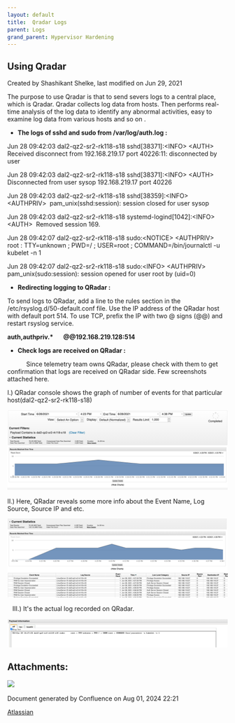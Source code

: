 ```yaml
---
layout: default
title:  Qradar Logs 
parent: Logs 
grand_parent: Hypervisor Hardening
---
```




##  Using Qradar





 
 
 
 
 
 
 
 
 Created by  Shashikant Shelke, last modified on Jun 29, 2021
 

The purpose to use Qradar is that to send severs logs to a central place, which is Qradar. Qradar collects log data from hosts. Then performs real\-time analysis of the log data to identify any abnormal activities, easy to examine log data from various hosts and so on .

  


* **The logs of sshd and sudo from /var/log/auth.log :**

Jun 28 09:42:03 dal2\-qz2\-sr2\-rk118\-s18 sshd\[38371]:\<INFO\> \<AUTH\>  Received disconnect from 192\.168\.219\.17 port 40226:11: disconnected by user

Jun 28 09:42:03 dal2\-qz2\-sr2\-rk118\-s18 sshd\[38371]:\<INFO\> \<AUTH\>  Disconnected from user sysop 192\.168\.219\.17 port 40226

Jun 28 09:42:03 dal2\-qz2\-sr2\-rk118\-s18 sshd\[38359]:\<INFO\> \<AUTHPRIV\>  pam\_unix(sshd:session): session closed for user sysop

Jun 28 09:42:03 dal2\-qz2\-sr2\-rk118\-s18 systemd\-logind\[1042]:\<INFO\> \<AUTH\>  Removed session 169\.

Jun 28 09:42:07 dal2\-qz2\-sr2\-rk118\-s18 sudo:\<NOTICE\> \<AUTHPRIV\>      root : TTY\=unknown ; PWD\=/ ; USER\=root ; COMMAND\=/bin/journalctl \-u kubelet \-n 1

Jun 28 09:42:07 dal2\-qz2\-sr2\-rk118\-s18 sudo:\<INFO\> \<AUTHPRIV\>  pam\_unix(sudo:session): session opened for user root by (uid\=0\)

  


* **Redirecting logging to QRadar :**

To send logs to QRadar, add a line to the rules section in the /etc/rsyslog.d/50\-default.conf file. Use the IP address of the QRadar host with default port 514\. To use TCP, prefix the IP with two @ signs (@@) and restart rsyslog service.

**auth,authpriv.\*       @@192\.168\.219\.128:514**

  


* **Check logs are received on QRadar :**

           Since telemetry team owns QRadar, please check with them to get confirmation that logs are received on QRadar side. Few screenshots attached here.

  


I.) QRadar console shows the graph of number of events for that particular host(dal2\-qz2\-sr2\-rk118\-s18\)

![](attachments/207782507/207782512.png)

  


II.) Here, QRadar reveals some more info about the Event Name, Log Source, Source IP and etc.

![](attachments/207782507/207782513.png)

  


   III.) It's the actual log recorded on QRadar.

![](attachments/207782507/207782514.png)

  






## Attachments:




![](images/icons/bullet_blue.gif)

 


Document generated by Confluence on Aug 01, 2024 22:21


[Atlassian](https://www.atlassian.com/)


 


